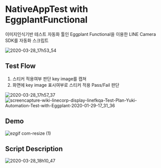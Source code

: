 # NativeAppTest with EggplantFunctional
이미지인식기반 테스트 자동화 툴인 Eggplant Functional을 이용한 LINE Camera SDK를 자동화 스크립트

![2020-03-28_17h53_54](https://user-images.githubusercontent.com/25470405/77819302-23fd1400-711d-11ea-81c6-984f5c66240a.png)

## Test Flow

1. 스티커 적용여부 판단 key image를 캡쳐
2. 화면에 key image 표시여부로 스티커 적용 Pass/Fail 판단

![2020-03-28_17h57_37](https://user-images.githubusercontent.com/25470405/77819363-a554a680-711d-11ea-8516-8184cc053255.png)
![screencapture-wiki-linecorp-display-linefkqa-Test-Plan-Yuki-Automation-Test-with-Eggplant-2020-01-29-17_31_36](https://user-images.githubusercontent.com/25470405/77819703-2b71ec80-7120-11ea-91df-6a9049c5dffb.png)



## Demo
![ezgif com-resize (1)](https://user-images.githubusercontent.com/25470405/77819576-1fd1f600-711f-11ea-879d-9bdb7ab37847.gif)

## Script Description
![2020-03-28_18h10_47](https://user-images.githubusercontent.com/25470405/77819615-82c38d00-711f-11ea-8d4b-b71498b1e6c0.png)

